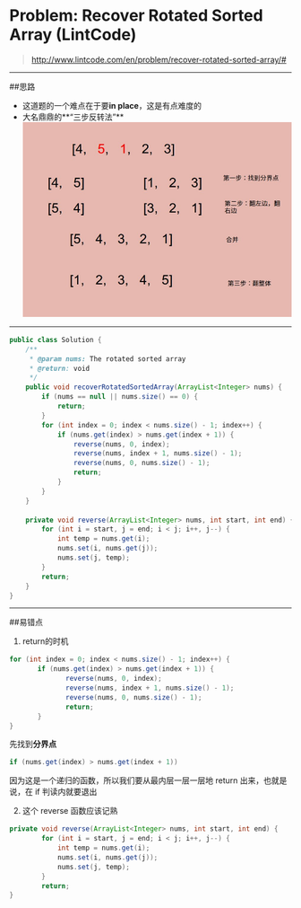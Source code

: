 # Problem: Recover Rotated Sorted Array (LintCode)


> http://www.lintcode.com/en/problem/recover-rotated-sorted-array/#

------------
##思路
* 这道题的一个难点在于要**in place**，这是有点难度的
* 大名鼎鼎的**“三步反转法”**
![](三步翻转法.jpg)

--------------
```java
public class Solution {
    /**
     * @param nums: The rotated sorted array
     * @return: void
     */
    public void recoverRotatedSortedArray(ArrayList<Integer> nums) {
        if (nums == null || nums.size() == 0) {
            return;
        }
        for (int index = 0; index < nums.size() - 1; index++) {
            if (nums.get(index) > nums.get(index + 1)) {
                reverse(nums, 0, index);
                reverse(nums, index + 1, nums.size() - 1);
                reverse(nums, 0, nums.size() - 1);
                return;
            }
        }
    }
    
    private void reverse(ArrayList<Integer> nums, int start, int end) {
        for (int i = start, j = end; i < j; i++, j--) {
            int temp = nums.get(i);
            nums.set(i, nums.get(j));
            nums.set(j, temp);
        }
        return;
    }
}
```
-------
##易错点

1. return的时机
```java
for (int index = 0; index < nums.size() - 1; index++) {
       if (nums.get(index) > nums.get(index + 1)) {
              reverse(nums, 0, index);
              reverse(nums, index + 1, nums.size() - 1);
              reverse(nums, 0, nums.size() - 1);
              return;
       }
}
```
先找到**分界点**
```java
if (nums.get(index) > nums.get(index + 1))
```
因为这是一个递归的函数，所以我们要从最内层一层一层地 return 出来，也就是说，在 if 判读内就要退出

2. 这个 reverse 函数应该记熟
```java
private void reverse(ArrayList<Integer> nums, int start, int end) {
        for (int i = start, j = end; i < j; i++, j--) {
            int temp = nums.get(i);
            nums.set(i, nums.get(j));
            nums.set(j, temp);
        }
        return;
}
```


























